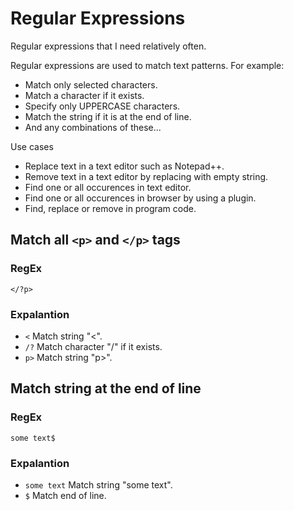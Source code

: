 # Regular Expressions
Regular expressions that I need relatively often.

Regular expressions are used to match 
text patterns. For example:
* Match only selected characters.
* Match a character if it exists.
* Specify only UPPERCASE characters.
* Match the string if it is at the end of line.
* And any combinations of these...

Use cases
* Replace text in a text editor such as Notepad++.
* Remove text in a text editor by replacing with empty string.
* Find one or all occurences in text editor.
* Find one or all occurences in browser by using a plugin.
* Find, replace or remove in program code.

## Match all `<p>` and `</p>` tags
### RegEx
`</?p>`
### Expalantion
* `<` Match string "<".
* `/?` Match character "/" if it exists.
* `p>` Match string "p>".

## Match string at the end of line
### RegEx
`some text$`
### Expalantion
* `some text` Match string "some text".
* `$` Match end of line.
